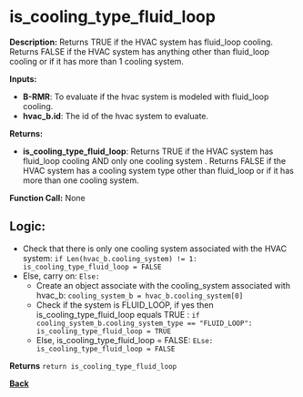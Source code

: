 # is_cooling_type_fluid_loop

**Description:** Returns TRUE if the HVAC system has fluid_loop cooling. Returns FALSE if the HVAC system has anything other than fluid_loop cooling or if it has more than 1 cooling system.   

**Inputs:**  
- **B-RMR**: To evaluate if the hvac system is modeled with fluid_loop cooling.   
- **hvac_b.id**: The id of the hvac system to evaluate.  

**Returns:**  
- **is_cooling_type_fluid_loop**: Returns TRUE if the HVAC system has fluid_loop cooling AND only one cooling system . Returns FALSE if the HVAC system has a cooling system type other than fluid_loop or if it has more than one cooling system.   
 
**Function Call:** None  

## Logic:   
- Check that there is only one cooling system associated with the HVAC system: `if Len(hvac_b.cooling_system) != 1: is_cooling_type_fluid_loop = FALSE`  
- Else, carry on: `Else: `
    - Create an object associate with the cooling_system associated with hvac_b: `cooling_system_b = hvac_b.cooling_system[0]`
    - Check if the system is FLUID_LOOP, if yes then is_cooling_type_fluid_loop equals TRUE  : `if cooling_system_b.cooling_system_type == "FLUID_LOOP": is_cooling_type_fluid_loop = TRUE` 
    - Else, is_cooling_type_fluid_loop = FALSE: `ELse: is_cooling_type_fluid_loop = FALSE`  

**Returns** `return is_cooling_type_fluid_loop`  

**[Back](../_toc.md)**
